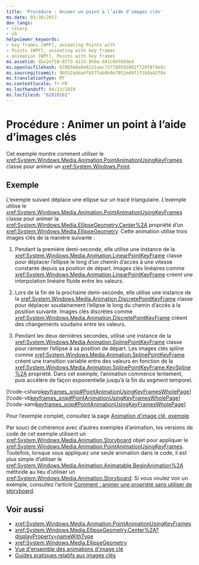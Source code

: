 ```yaml
---
title: 'Procédure : Animer un point à l’aide d’images clés'
ms.date: 03/30/2017
dev_langs:
- csharp
- vb
helpviewer_keywords:
- key frames [WPF], animating Points with
- Points [WPF], animating with key frames
- animation [WPF], Points with key frames
ms.assetid: d2e2ef10-0773-4133-856e-d41c09f60ded
ms.openlocfilehash: b706568a0e8221aac737780592882f728f0f9e9c
ms.sourcegitcommit: 9b552addadfb57fab0b9e7852ed4f1f1b8a42f8e
ms.translationtype: MT
ms.contentlocale: fr-FR
ms.lasthandoff: 04/23/2019
ms.locfileid: "62010161"
---
```

# <a name="how-to-animate-a-point-by-using-key-frames"></a>Procédure : Animer un point à l’aide d’images clés
Cet exemple montre comment utiliser le <xref:System.Windows.Media.Animation.PointAnimationUsingKeyFrames> classe pour animer un <xref:System.Windows.Point>.  
  
## <a name="example"></a>Exemple  
 L’exemple suivant déplace une ellipse sur un tracé triangulaire. L’exemple utilise le <xref:System.Windows.Media.Animation.PointAnimationUsingKeyFrames> classe pour animer la <xref:System.Windows.Media.EllipseGeometry.Center%2A> propriété d’un <xref:System.Windows.Media.EllipseGeometry>. Cette animation utilise trois images clés de la manière suivante :  
  
1. Pendant la première demi-seconde, elle utilise une instance de la <xref:System.Windows.Media.Animation.LinearPointKeyFrame> classe pour déplacer l’ellipse le long d’un chemin d’accès à une vitesse constante depuis sa position de départ. Images clés linéaires comme <xref:System.Windows.Media.Animation.LinearPointKeyFrame> créent une interpolation linéaire fluide entre les valeurs.  
  
2. Lors de la fin de la prochaine demi-seconde, elle utilise une instance de la <xref:System.Windows.Media.Animation.DiscretePointKeyFrame> classe pour déplacer soudainement l’ellipse le long du chemin d’accès à la position suivante. Images clés discrètes comme <xref:System.Windows.Media.Animation.DiscretePointKeyFrame> créent des changements soudains entre les valeurs.  
  
3. Pendant les deux dernières secondes, utilise une instance de la <xref:System.Windows.Media.Animation.SplinePointKeyFrame> classe pour ramener l’ellipse à sa position de départ. Les images clés spline comme <xref:System.Windows.Media.Animation.SplinePointKeyFrame> créent une transition variable entre des valeurs en fonction de la <xref:System.Windows.Media.Animation.SplinePointKeyFrame.KeySpline%2A> propriété. Dans cet exemple, l’animation commence lentement, puis accélère de façon exponentielle jusqu’à la fin du segment temporel.  
  
 [!code-csharp[keyframes_snip#PointAnimationUsingKeyFramesWholePage](~/samples/snippets/csharp/VS_Snippets_Wpf/keyframes_snip/CSharp/PointAnimationUsingKeyFramesExample.cs#pointanimationusingkeyframeswholepage)]
 [!code-vb[keyframes_snip#PointAnimationUsingKeyFramesWholePage](~/samples/snippets/visualbasic/VS_Snippets_Wpf/keyframes_snip/visualbasic/pointanimationusingkeyframesexample.vb#pointanimationusingkeyframeswholepage)]
 [!code-xaml[keyframes_snip#PointAnimationUsingKeyFramesWholePage](~/samples/snippets/xaml/VS_Snippets_Wpf/keyframes_snip/XAML/PointAnimationUsingKeyFramesExample.xaml#pointanimationusingkeyframeswholepage)]  
  
 Pour l’exemple complet, consultez la page [Animation d’image clé, exemple](https://go.microsoft.com/fwlink/?LinkID=160012).  
  
 Par souci de cohérence avec d’autres exemples d’animation, les versions de code de cet exemple utilisent un <xref:System.Windows.Media.Animation.Storyboard> objet pour appliquer le <xref:System.Windows.Media.Animation.PointAnimationUsingKeyFrames>. Toutefois, lorsque vous appliquez une seule animation dans le code, il est plus simple d’utiliser le <xref:System.Windows.Media.Animation.Animatable.BeginAnimation%2A> méthode au lieu d’utiliser un <xref:System.Windows.Media.Animation.Storyboard>. Si vous voulez voir un exemple, consultez l’article [Comment : animer une propriété sans utiliser de storyboard](how-to-animate-a-property-without-using-a-storyboard.md).  
  
## <a name="see-also"></a>Voir aussi

- <xref:System.Windows.Media.Animation.PointAnimationUsingKeyFrames>
- <xref:System.Windows.Media.EllipseGeometry.Center%2A?displayProperty=nameWithType>
- <xref:System.Windows.Media.EllipseGeometry>
- [Vue d'ensemble des animations d'image clé](key-frame-animations-overview.md)
- [Guides pratiques relatifs aux images clés](key-frame-animation-how-to-topics.md)
